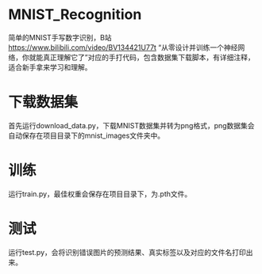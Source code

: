# MNIST_Recognition
简单的MNIST手写数字识别，B站 https://www.bilibili.com/video/BV134421U77t “从零设计并训练一个神经网络，你就能真正理解它了”对应的手打代码，包含数据集下载脚本，有详细注释，适合新手拿来学习和理解。
# 下载数据集
首先运行download_data.py，下载MNIST数据集并转为png格式，png数据集会自动保存在项目目录下的mnist_images文件夹中。
# 训练
运行train.py，最佳权重会保存在项目目录下，为.pth文件。
# 测试
运行test.py，会将识别错误图片的预测结果、真实标签以及对应的文件名打印出来。
